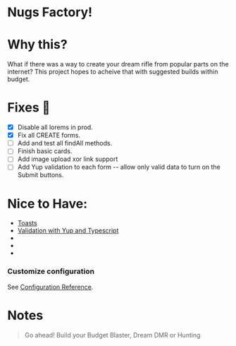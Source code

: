 # Nugs Factory!

# Why this?

What if there was a way to create your dream rifle from popular parts on the internet?  This project hopes to acheive that with suggested builds within budget.

# Fixes :bug:

- [x] Disable all lorems in prod.
- [x] Fix all CREATE forms.
- [ ] Add and test all findAll methods.
- [ ] Finish basic cards.
- [ ] Add image upload xor link support
- [ ] Add Yup validation to each form -- allow only valid data to turn on the Submit buttons.

# Nice to Have:

* [Toasts](https://vuejsexamples.com/a-vue-toast-plugin-that-lets-you-create-your-own-toast-component/)
* [Validation with Yup and Typescript](https://medium.com/@maurice.de.beijer/yup-validation-and-typescript-and-formik-6c342578a20e)
* []()
* []()
* []()

### Customize configuration
See [Configuration Reference](https://cli.vuejs.org/config/).


# Notes

> Go ahead!  Build your Budget Blaster, Dream DMR or Hunting 